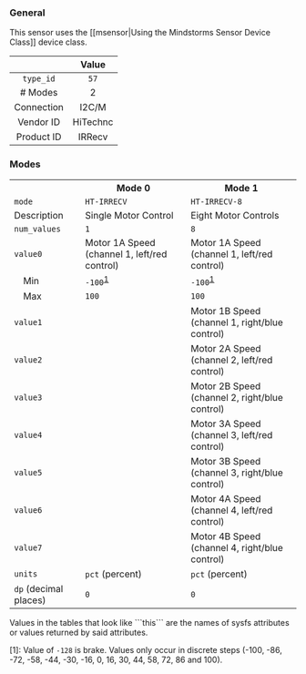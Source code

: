 ### General

This sensor uses the [[msensor|Using the Mindstorms Sensor Device Class]] device class.

|              | Value    |
|:------------:|:--------:|
|```type_id``` | ```57``` |
| # Modes      | 2        |
| Connection   | I2C/M    |
| Vendor ID    | HiTechnc |
| Product ID   | IRRecv   |

### Modes

<table>
  <tr>
    <th>
    <th>Mode 0
    <th>Mode 1
  <tr>
    <td><code>mode</code>
    <td><code>HT-IRRECV</code>
    <td><code>HT-IRRECV-8</code>
  <tr>
    <td>Description
    <td>Single Motor Control
    <td>Eight Motor Controls
  <tr>
    <td><code>num_values</code>
    <td><code>1</code>
    <td><code>8</code>
  <tr>
    <td><code>value0</code>
    <td>Motor 1A Speed (channel 1, left/red control)
    <td>Motor 1A Speed (channel 1, left/red control)
  <tr>
    <td>&emsp;Min
    <td><code>-100</code><sup><a href="#wiki-note1">1</a></sup>
    <td><code>-100</code><sup><a href="#wiki-note1">1</a></sup>
  <tr>
    <td>&emsp;Max
    <td><code>100</code>
    <td><code>100</code>
  <tr>
    <td><code>value1</code>
    <td>
    <td>Motor 1B Speed (channel 1, right/blue control)
  <tr>
    <td><code>value2</code>
    <td>
    <td>Motor 2A Speed (channel 2, left/red control)
  <tr>
    <td><code>value3</code>
    <td>
    <td>Motor 2B Speed (channel 2, right/blue control)
  <tr>
    <td><code>value4</code>
    <td>
    <td>Motor 3A Speed (channel 3, left/red control)
  <tr>
    <td><code>value5</code>
    <td>
    <td>Motor 3B Speed (channel 3, right/blue control)
  <tr>
    <td><code>value6</code>
    <td>
    <td>Motor 4A Speed (channel 4, left/red control)
  <tr>
    <td><code>value7</code>
    <td>
    <td>Motor 4B Speed (channel 4, right/blue control)
  <tr>
    <td><code>units</code>
    <td><code>pct</code> (percent)
    <td><code>pct</code> (percent)
  <tr>
    <td><code>dp</code> (decimal places)
    <td><code>0</code>
    <td><code>0</code>
</table>
Values in the tables that look like ```this``` are the names of sysfs attributes or values returned by said attributes.

<a name="note1" />[1]: Value of ```-128``` is brake. Values only occur in discrete steps (-100, -86, -72, -58, -44, -30, -16, 0, 16, 30, 44, 58, 72, 86 and 100).